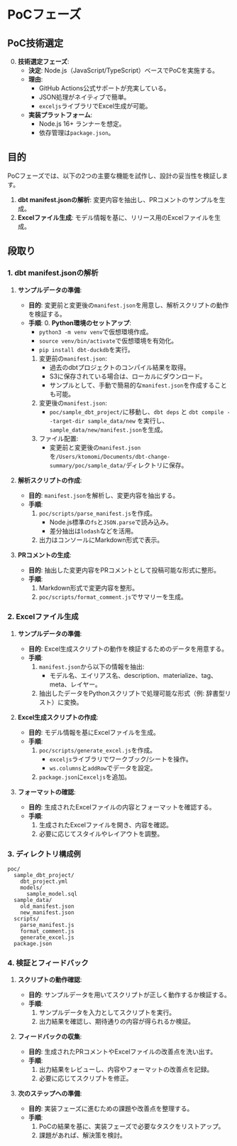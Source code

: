 # PoCフェーズ

## PoC技術選定
0. **技術選定フェーズ**:
   - **決定**: Node.js（JavaScript/TypeScript）ベースでPoCを実施する。
   - **理由**:
     - GitHub Actions公式サポートが充実している。
     - JSON処理がネイティブで簡単。
     - `exceljs`ライブラリでExcel生成が可能。
   - **実装プラットフォーム**:
     - Node.js 16+ ランナーを想定。  
     - 依存管理は`package.json`。

## 目的
PoCフェーズでは、以下の2つの主要な機能を試作し、設計の妥当性を検証します。
1. **dbt manifest.jsonの解析**: 変更内容を抽出し、PRコメントのサンプルを生成。
2. **Excelファイル生成**: モデル情報を基に、リリース用のExcelファイルを生成。

## 段取り

### 1. dbt manifest.jsonの解析
1. **サンプルデータの準備**:
   - **目的**: 変更前と変更後の`manifest.json`を用意し、解析スクリプトの動作を検証する。
   - **手順**:
     0. **Python環境のセットアップ**:
        - `python3 -m venv venv`で仮想環境作成。
        - `source venv/bin/activate`で仮想環境を有効化。
        - `pip install dbt-duckdb`を実行。
     1. 変更前の`manifest.json`:
        - 過去のdbtプロジェクトのコンパイル結果を取得。
        - S3に保存されている場合は、ローカルにダウンロード。
        - サンプルとして、手動で簡易的な`manifest.json`を作成することも可能。
     2. 変更後の`manifest.json`:
        - `poc/sample_dbt_project/`に移動し、`dbt deps` と `dbt compile --target-dir sample_data/new` を実行し、`sample_data/new/manifest.json`を生成。
     3. ファイル配置:
        - 変更前と変更後の`manifest.json`を`/Users/ktomomi/Documents/dbt-change-summary/poc/sample_data/`ディレクトリに保存。

2. **解析スクリプトの作成**:
   - **目的**: `manifest.json`を解析し、変更内容を抽出する。  
   - **手順**:
     1. `poc/scripts/parse_manifest.js`を作成。
        - Node.js標準の`fs`と`JSON.parse`で読み込み。
        - 差分抽出は`lodash`などを活用。
     2. 出力はコンソールにMarkdown形式で表示。

3. **PRコメントの生成**:
   - **目的**: 抽出した変更内容をPRコメントとして投稿可能な形式に整形。  
   - **手順**:
     1. Markdown形式で変更内容を整形。
     2. `poc/scripts/format_comment.js`でサマリーを生成。

### 2. Excelファイル生成
1. **サンプルデータの準備**:
   - **目的**: Excel生成スクリプトの動作を検証するためのデータを用意する。
   - **手順**:
     1. `manifest.json`から以下の情報を抽出:
        - モデル名、エイリアス名、description、materialize、tag、meta、レイヤー。
     2. 抽出したデータをPythonスクリプトで処理可能な形式（例: 辞書型リスト）に変換。

2. **Excel生成スクリプトの作成**:
   - **目的**: モデル情報を基にExcelファイルを生成。
   - **手順**:
     1. `poc/scripts/generate_excel.js`を作成。
        - `exceljs`ライブラリでワークブック/シートを操作。
        - `ws.columns`と`addRow`でデータを設定。
     2. `package.json`に`exceljs`を追加。

3. **フォーマットの確認**:
   - **目的**: 生成されたExcelファイルの内容とフォーマットを確認する。
   - **手順**:
     1. 生成されたExcelファイルを開き、内容を確認。
     2. 必要に応じてスタイルやレイアウトを調整。

### 3. ディレクトリ構成例
```text
poc/
  sample_dbt_project/
    dbt_project.yml
    models/
      sample_model.sql
  sample_data/
    old_manifest.json
    new_manifest.json
  scripts/
    parse_manifest.js
    format_comment.js
    generate_excel.js
  package.json
```

### 4. 検証とフィードバック
1. **スクリプトの動作確認**:
   - **目的**: サンプルデータを用いてスクリプトが正しく動作するか検証する。
   - **手順**:
     1. サンプルデータを入力としてスクリプトを実行。
     2. 出力結果を確認し、期待通りの内容が得られるか検証。

2. **フィードバックの収集**:
   - **目的**: 生成されたPRコメントやExcelファイルの改善点を洗い出す。
   - **手順**:
     1. 出力結果をレビューし、内容やフォーマットの改善点を記録。
     2. 必要に応じてスクリプトを修正。

3. **次のステップへの準備**:
   - **目的**: 実装フェーズに進むための課題や改善点を整理する。
   - **手順**:
     1. PoCの結果を基に、実装フェーズで必要なタスクをリストアップ。
     2. 課題があれば、解決策を検討。